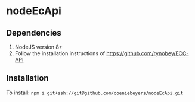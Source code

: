# nodeEcApi

## Dependencies
1. NodeJS version 8+
2. Follow the installation instructions of https://github.com/rynobey/ECC-API

## Installation
To install: `npm i git+ssh://git@github.com/coeniebeyers/nodeEcApi.git`
